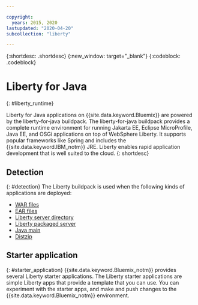 ```yaml
---

copyright:
  years: 2015, 2020 
lastupdated: "2020-04-20"
subcollection: "liberty"

---
```


{:shortdesc: .shortdesc}
{:new_window: target="_blank"}
{:codeblock: .codeblock}

# Liberty for Java
{: #liberty_runtime}

Liberty for Java applications on {{site.data.keyword.Bluemix}} are powered by the liberty-for-java buildpack. The liberty-for-java buildpack provides a complete runtime environment for running Jakarta EE, Eclipse MicroProfile, Java EE, and OSGi applications on top of WebSphere Liberty. It supports popular frameworks like Spring and includes the {{site.data.keyword.IBM_notm}} JRE. Liberty enables rapid application development that is well suited to the cloud.
{: shortdesc}

## Detection
{: #detection}
The Liberty buildpack is used when the following kinds of applications are deployed:
* [WAR files](/docs/runtimes/liberty/optionsForPushing.html#stand_alone_apps)
* [EAR files](/docs/runtimes/liberty/optionsForPushing.html#stand_alone_apps)
* [Liberty server directory](/docs/runtimes/liberty/optionsForPushing.html#server_directory)
* [Liberty packaged server](/docs/runtimes/liberty/optionsForPushing.html#packaged_server)
* [Java main](/docs/runtimes/liberty/optionsForPushing.html#java_main)
* [Distzip](https://github.com/cloudfoundry/ibm-websphere-liberty-buildpack/blob/master/docs/container-distZip.md)

## Starter application
{: #starter_application}
{{site.data.keyword.Bluemix_notm}} provides several Liberty starter applications.  The Liberty starter applications are simple Liberty apps that provide a template that you can use. You can experiment with the starter apps, and make and push changes to the {{site.data.keyword.Bluemix_notm}} environment. 
